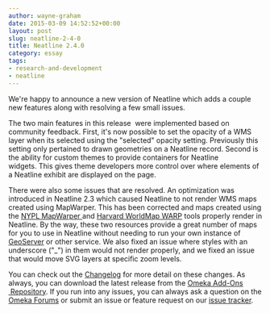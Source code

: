 ```yaml
---
author: wayne-graham
date: 2015-03-09 14:52:52+00:00
layout: post
slug: neatline-2-4-0
title: Neatline 2.4.0
category: essay
tags:
- research-and-development
- neatline
---
```


We're happy to announce a new version of Neatline which adds a couple new features along with resolving a few small issues.

The two main features in this release  were implemented based on community feedback. First, it's now possible to set the opacity of a WMS layer when its selected using the "selected" opacity setting. Previously this setting only pertained to drawn geometries on a Neatline record. Second is the ability for custom themes to provide containers for Neatline widgets. This gives theme developers more control over where elements of a Neatline exhibit are displayed on the page.

There were also some issues that are resolved. An optimization was introduced in Neatline 2.3 which caused Neatline to not render WMS maps created using MapWarper. This has been corrected and maps created using the [NYPL MapWarper ](http://maps.nypl.org/warper/)and [Harvard WorldMap WARP](http://warp.worldmap.harvard.edu/) tools properly render in Neatline. By the way, these two resources provide a great number of maps for you to use in Neatline without needing to run your own instance of [GeoServer](http://geoserver.org/) or other service. We also fixed an issue where styles with an underscore ("_") in them would not render properly, and we fixed an issue that would move SVG layers at specific zoom levels.

You can check out the [Changelog](https://github.com/scholarslab/Neatline/blob/master/CHANGELOG.md) for more detail on these changes. As always, you can download the latest release from the [Omeka Add-Ons  Repository](http://omeka.org/add-ons/plugins/neatline/). If you run into any issues, you can always ask a question on the [Omeka Forums](http://omeka.org/forums/) or submit an issue or feature request on our [issue tracker](https://github.com/scholarslab/Neatline/issues).
